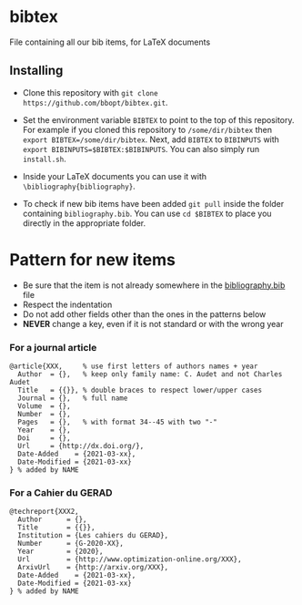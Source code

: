# bibtex

File containing all our bib items, for LaTeX documents

## Installing

* Clone this repository with ``git clone https://github.com/bbopt/bibtex.git``.

* Set the environment variable ``BIBTEX`` to point to the top of this
  repository. For example if you cloned this repository to ``/some/dir/bibtex``
  then ``export BIBTEX=/some/dir/bibtex``. Next, add ``BIBTEX`` to ``BIBINPUTS``
  with ``export BIBINPUTS=$BIBTEX:$BIBINPUTS``. You can also simply run ``install.sh``.

* Inside your LaTeX documents you can use it with `\bibliography{bibliography}`.

* To check if new bib items have been added ``git pull`` inside the folder
  containing ``bibliography.bib``. You can use ``cd $BIBTEX`` to place you directly
  in the appropriate folder.

# Pattern for new items

- Be sure that the item is not already somewhere in the [bibliography.bib](bibliography.bib) file
- Respect the indentation
- Do not add other fields other than the ones in the patterns below
- **NEVER** change a key, even if it is not standard or with the wrong year

### For a journal article
```
@article{XXX,     % use first letters of authors names + year
  Author  = {},   % keep only family name: C. Audet and not Charles Audet
  Title   = {{}}, % double braces to respect lower/upper cases
  Journal = {},   % full name
  Volume  = {},
  Number  = {},
  Pages   = {},   % with format 34--45 with two "-"
  Year    = {},
  Doi     = {},
  Url     = {http://dx.doi.org/},
  Date-Added    = {2021-03-xx},
  Date-Modified = {2021-03-xx}
} % added by NAME
```
### For a Cahier du GERAD
```
@techreport{XXX2,
  Author      = {},
  Title       = {{}},
  Institution = {Les cahiers du GERAD},
  Number      = {G-2020-XX},
  Year        = {2020},
  Url         = {http://www.optimization-online.org/XXX},
  ArxivUrl    = {http://arxiv.org/XXX},
  Date-Added    = {2021-03-xx},
  Date-Modified = {2021-03-xx}
} % added by NAME
```

